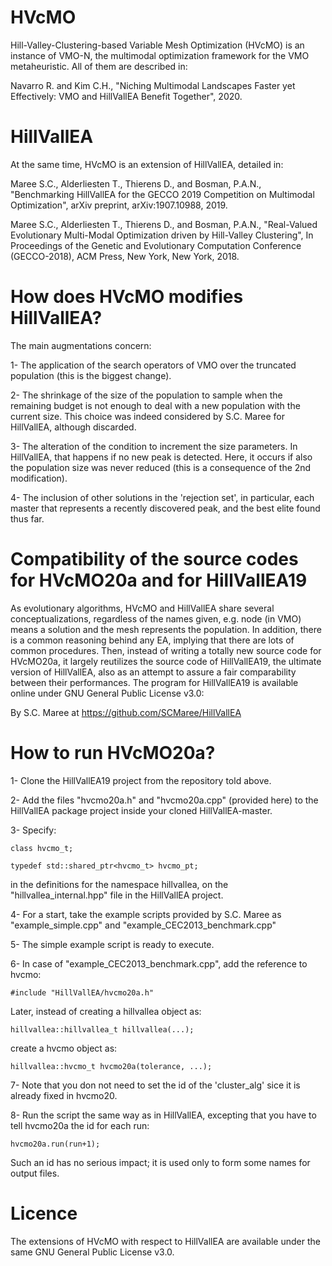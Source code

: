# HVcMO

Hill-Valley-Clustering-based Variable Mesh Optimization (HVcMO) is an instance of VMO-N, the multimodal optimization framework for the VMO metaheuristic. All of them are described in:

Navarro R. and Kim C.H., "Niching Multimodal Landscapes Faster yet Effectively: VMO and HillVallEA Benefit Together", 2020.

# HillVallEA

At the same time, HVcMO is an extension of HillVallEA, detailed in:

Maree S.C., Alderliesten T., Thierens D., and Bosman, P.A.N., "Benchmarking HillVallEA for the GECCO 2019 Competition on Multimodal Optimization", arXiv preprint, arXiv:1907.10988, 2019.

Maree S.C., Alderliesten T., Thierens D., and Bosman, P.A.N., "Real-Valued Evolutionary Multi-Modal Optimization driven by Hill-Valley Clustering", In Proceedings of the Genetic and Evolutionary Computation Conference (GECCO-2018), ACM Press, New York, New York, 2018.

# How does HVcMO modifies HillVallEA?

The main augmentations concern:

1- The application of the search operators of VMO over the truncated population (this is the biggest change).

2- The shrinkage of the size of the population to sample when the remaining budget is not enough to deal with a new population with the current size. This choice was indeed considered by S.C. Maree for HillVallEA, although discarded.

3- The alteration of the condition to increment the size parameters. In HillVallEA, that happens if no new peak is detected. Here, it occurs if also the population size was never reduced (this is a consequence of the 2nd modification).

4- The inclusion of other solutions in the 'rejection set', in particular, each master that represents a recently discovered peak, and the best elite found thus far.
    
# Compatibility of the source codes for HVcMO20a and for HillVallEA19

As evolutionary algorithms, HVcMO and HillVallEA share several conceptualizations, regardless of the names given, e.g. node (in VMO) means a solution and the mesh represents the population. In addition, there is a common reasoning behind any EA, implying that there are lots of common procedures. Then, instead of writing a totally new source code for HVcMO20a, it largely reutilizes the source code of HillVallEA19, the ultimate version of HillVallEA, also as an attempt to assure a fair comparability between their performances. The program for HillVallEA19 is available online under GNU General Public License v3.0:

By S.C. Maree at 
https://github.com/SCMaree/HillVallEA

# How to run HVcMO20a?

1- Clone the HillVallEA19 project from the repository told above.

2- Add the files "hvcmo20a.h" and "hvcmo20a.cpp" (provided here) to the HillVallEA package project inside your cloned HillVallEA-master.

3- Specify:

	class hvcmo_t;

	typedef std::shared_ptr<hvcmo_t> hvcmo_pt;

in the definitions for the namespace hillvallea, on the "hillvallea_internal.hpp" file in the HillVallEA project.

4- For a start, take the example scripts provided by S.C. Maree as "example_simple.cpp" and "example_CEC2013_benchmark.cpp"

5- The simple example script is ready to execute.

6- In case of "example_CEC2013_benchmark.cpp", add the reference to hvcmo:

	#include "HillVallEA/hvcmo20a.h"

Later, instead of creating a hillvallea object as:
	
	hillvallea::hillvallea_t hillvallea(...);

create a hvcmo object as:

	hillvallea::hvcmo_t hvcmo20a(tolerance, ...);

7- Note that you don not need to set the id of the 'cluster_alg' sice it is already fixed in hvcmo20.

8- Run the script the same way as in HillVallEA, excepting that you have to tell hvcmo20a the id for each run:

	hvcmo20a.run(run+1);

Such an id has no serious impact; it is used only to form some names for output files.

# Licence

The extensions of HVcMO with respect to HillVallEA are available under the same GNU General Public License v3.0.
